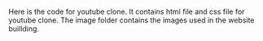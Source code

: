 Here is the code for youtube clone.
It contains html file and css file for youtube clone.
The image folder contains the images used in the website buillding.
